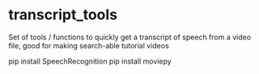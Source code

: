 # transcript_tools
Set of tools / functions to quickly get a transcript of speech from a video file, good for making search-able tutorial videos

<!-- pip install ffmpeg-python -->

pip install SpeechRecognition
pip install moviepy